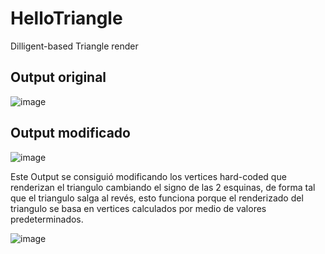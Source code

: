 # HelloTriangle
Dilligent-based Triangle render

## Output original

![image](https://github.com/user-attachments/assets/1b043624-d0fe-446a-8cc0-56072c3de32d)


## Output modificado

![image](https://github.com/user-attachments/assets/9c20ff30-76de-4ad9-9016-ac7e578fe1ed)

Este Output se consiguió modificando los vertices hard-coded que renderizan el triangulo cambiando el signo de las 2 esquinas, de forma tal que el triangulo salga al revés, esto funciona porque el renderizado del triangulo se basa en vertices calculados por medio de valores predeterminados.

![image](https://github.com/user-attachments/assets/3470a6c3-2a0f-456a-96b2-2fd29ad9ad86)

